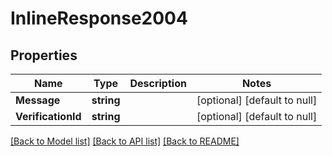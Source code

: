 # InlineResponse2004

## Properties
Name | Type | Description | Notes
------------ | ------------- | ------------- | -------------
**Message** | **string** |  | [optional] [default to null]
**VerificationId** | **string** |  | [optional] [default to null]

[[Back to Model list]](../README.md#documentation-for-models) [[Back to API list]](../README.md#documentation-for-api-endpoints) [[Back to README]](../README.md)

